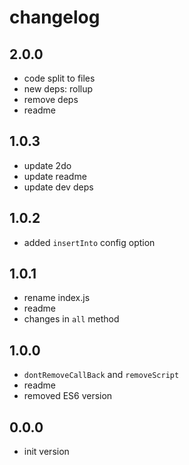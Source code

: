 # changelog

## 2.0.0
* code split to files
* new deps: rollup
* remove deps
* readme

## 1.0.3
* update 2do
* update readme
* update dev deps

## 1.0.2
* added `insertInto` config option

## 1.0.1

* rename index.js
* readme
* changes in `all` method

## 1.0.0

* `dontRemoveCallBack` and `removeScript`
* readme
* removed ES6 version

## 0.0.0

* init version
